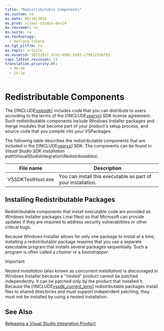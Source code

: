 ```yaml
---
title: "Redistributable Components"
ms.custom: na
ms.date: 09/18/2016
ms.prod: visual-studio-dev14
ms.reviewer: na
ms.suite: na
ms.technology: 
  - devlang-csharp
ms.tgt_pltfrm: na
ms.topic: article
ms.assetid: 5072281f-3cb3-4985-bd93-c7981233bf92
caps.latest.revision: 22
translation.priority.ht: 
  - de-de
  - ja-jp
---
```

# Redistributable Components
The [!INCLUDE[vsipsdk](../vs140/includes/vsipsdk_md.md)] includes code that you can distribute to users according to the terms of the [!INCLUDE[vsprvs](../vs140/includes/vsprvs_md.md)] SDK license agreement. Such redistributable components include Windows Installer packages and merge modules that become part of your product's setup process, and source code that you compile into your VSPackages.  
  
 The following table describes the redistributable components that are included in the [!INCLUDE[vsprvs](../vs140/includes/vsprvs_md.md)] SDK. The components can be found in *Visual Studio SDK installation path*\VisualStudioIntegration\Redistributables\\.  
  
|File name|Description|  
|---------------|-----------------|  
|VSSDKTestHost.exe|You can install this executable as part of your installation.|  
  
## Installing Redistributable Packages  
 Redistributable components that install executable code are provided as Windows Installer packages (.msi files) so that Microsoft can provide updates if they are required to address security vulnerabilities or other critical bugs.  
  
 Because Windows Installer allows for only one package to install at a time, installing a redistributable package requires that you use a separate executable program that installs several packages sequentially. Such a program is often called a *chainer* or a *bootstrapper*.  
  
> [!IMPORTANT]
>  *Nested installation* (also known as *concurrent installation*) is discouraged in Windows Installer because a "nested" product cannot be patched independently. It can be patched only by the product that installed it. Because the [!INCLUDE[vssdk_current_long](../vs140/includes/vssdk_current_long_md.md)] redistributable packages install files to shared directories and must support independent patching, they must not be installed by using a nested installation.  
  
## See Also  
 [Releasing a Visual Studio Integration Product](../vs140/Releasing-a-Visual-Studio-Integration-Product.md)